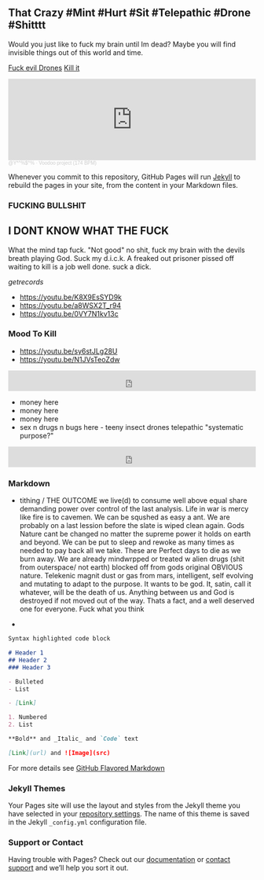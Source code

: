 ## That Crazy #Mint #Hurt #Sit #Telepathic #Drone #Shitttt

Would you just like to fuck my brain until Im dead? Maybe you will find invisible things out of this world and time. 

[Fuck evil Drones](https://opeymd.github.io/drone/)
[Kill it](https://github.com/opeymd/mintfab1000/edit/gh-pages/index.md)

<iframe width="100%" height="166" scrolling="no" frameborder="no" allow="autoplay" src="https://w.soundcloud.com/player/?url=https%3A//api.soundcloud.com/tracks/112292322&color=%23343434&auto_play=false&hide_related=false&show_comments=true&show_user=true&show_reposts=false&show_teaser=true"></iframe><div style="font-size: 10px; color: #cccccc;line-break: anywhere;word-break: normal;overflow: hidden;white-space: nowrap;text-overflow: ellipsis; font-family: Interstate,Lucida Grande,Lucida Sans Unicode,Lucida Sans,Garuda,Verdana,Tahoma,sans-serif;font-weight: 100;"><a href="https://soundcloud.com/opeymd" title="@Y*^%$^%" target="_blank" style="color: #cccccc; text-decoration: none;">@Y*^%$^%</a> · <a href="https://soundcloud.com/opeymd/voodoo-project-174-bpm" title="Voodoo project (174 BPM)" target="_blank" style="color: #cccccc; text-decoration: none;">Voodoo project (174 BPM)</a></div>


Whenever you commit to this repository, GitHub Pages will run [Jekyll](https://jekyllrb.com/) to rebuild the pages in your site, from the content in your Markdown files.

### FUCKING BULLSHIT

## I DONT KNOW WHAT THE FUCK

What the mind tap fuck. "Not good" no shit, fuck my brain with the devils breath playing God. Suck my d.i.c.k.
A freaked out prisoner pissed off waiting to kill is a job well done. suck a dick.


_getrecords_
- https://youtu.be/K8X9EsSYD9k
- https://youtu.be/a8WSX2T_r94
- https://youtu.be/0VY7N1kv13c

### Mood To Kill
- https://youtu.be/sy6stJLg28U
- https://youtu.be/N1JVsTeoZdw

<iframe width="100%" height="42" src="https://www.youtube.com/embed/sy6stJLg28U" frameborder="0" allow="accelerometer; autoplay; clipboard-write; encrypted-media; gyroscope; picture-in-picture" allowfullscreen></iframe>


- money here
- money here
- money here
- sex n drugs n bugs here - teeny insect drones telepathic "systematic purpose?" 

<iframe style="border: 0; width: 100%; height: 42px;" src="https://bandcamp.com/EmbeddedPlayer/album=2652968343/size=small/bgcol=333333/linkcol=e99708/transparent=true/" seamless><a href="https://dubplates.techitch.com/album/plate-003">PLATE 003 by TECHNICAL ITCH</a></iframe>


### Markdown


- tithing / THE OUTCOME we live(d) to consume well above equal share demanding power over control of the last analysis. Life in war is mercy like fire is to cavemen. We can be squshed as easy a ant. We are probably on a last lession before the slate is wiped clean again. Gods Nature cant be changed no matter the supreme power it holds on earth and beyond. We can be put to sleep and rewoke as many times as needed to pay back all we take. These are Perfect days to die as we burn away. We are already mindwrpped or treated w alien drugs (shit from outerspace/ not earth) blocked off from gods original OBVIOUS nature. Telekenic magnit dust or gas from mars, intelligent, self evolving and mutating to adapt to the purpose. It wants to be god. It, satin, call it whatever, will be the death of us. Anything between us and God is destroyed if not moved out of the way. Thats a fact, and a well deserved one for everyone. Fuck what you think

- 


```markdown
Syntax highlighted code block

# Header 1
## Header 2
### Header 3

- Bulleted
- List

- [Link] 

1. Numbered
2. List

**Bold** and _Italic_ and `Code` text

[Link](url) and ![Image](src)
```

For more details see [GitHub Flavored Markdown](https://guides.github.com/features/mastering-markdown/)

### Jekyll Themes

Your Pages site will use the layout and styles from the Jekyll theme you have selected in your [repository settings](https://github.com/opeymd/mintfab1000/settings). The name of this theme is saved in the Jekyll `_config.yml` configuration file.

### Support or Contact

Having trouble with Pages? Check out our [documentation](https://docs.github.com/categories/github-pages-basics/) or [contact support](https://github.com/contact) and we’ll help you sort it out.
